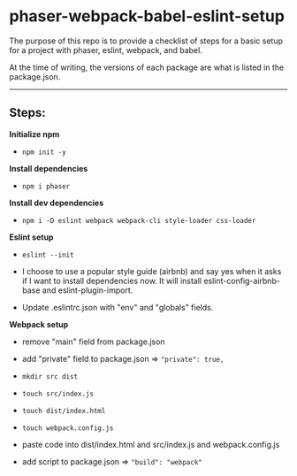 # phaser-webpack-babel-eslint-setup

The purpose of this repo is to provide a checklist of steps for a basic setup for a project with phaser, eslint, webpack, and babel.

At the time of writing, the versions of each package are what is listed in the package.json.

___
## **Steps:**

**Initialize npm**

- `npm init -y`

**Install dependencies**

- `npm i phaser`

**Install dev dependencies**

- `npm i -D eslint webpack webpack-cli style-loader css-loader`


**Eslint setup**

- `eslint --init`

- I choose to use a popular style guide (airbnb) and say yes when it asks if I want to install dependencies now. It will install eslint-config-airbnb-base and eslint-plugin-import.

- Update .eslintrc.json with "env" and "globals" fields.

**Webpack setup**

- remove "main" field from package.json

- add "private" field to package.json => `"private": true,`

- `mkdir src dist`

- `touch src/index.js`

- `touch dist/index.html`

- `touch webpack.config.js`

- paste code into dist/index.html and src/index.js and webpack.config.js

- add script to package.json => `"build": "webpack"`